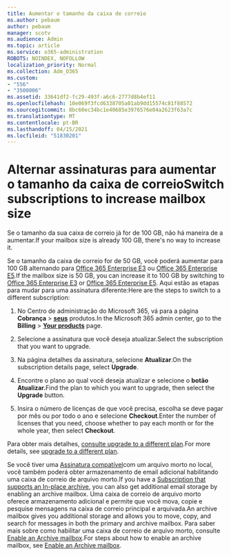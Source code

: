 ```yaml
---
title: Aumentar o tamanho da caixa de correio
ms.author: pebaum
author: pebaum
manager: scotv
ms.audience: Admin
ms.topic: article
ms.service: o365-administration
ROBOTS: NOINDEX, NOFOLLOW
localization_priority: Normal
ms.collection: Adm_O365
ms.custom:
- "556"
- "3500006"
ms.assetid: 33641df2-fc29-493f-a6c6-2777d8b4ef11
ms.openlocfilehash: 10e069f3fcd6338705a01ab9dd15574c81f88572
ms.sourcegitcommit: 8bc60ec34bc1e40685e3976576e04a2623f63a7c
ms.translationtype: MT
ms.contentlocale: pt-BR
ms.lasthandoff: 04/15/2021
ms.locfileid: "51830201"
---
```

# <a name="switch-subscriptions-to-increase-mailbox-size"></a><span data-ttu-id="9ce27-102">Alternar assinaturas para aumentar o tamanho da caixa de correio</span><span class="sxs-lookup"><span data-stu-id="9ce27-102">Switch subscriptions to increase mailbox size</span></span>

<span data-ttu-id="9ce27-103">Se o tamanho da sua caixa de correio já for de 100 GB, não há maneira de a aumentar.</span><span class="sxs-lookup"><span data-stu-id="9ce27-103">If your mailbox size is already 100 GB, there's no way to increase it.</span></span>
  
<span data-ttu-id="9ce27-104">Se o tamanho da caixa de correio for de 50 GB, você poderá aumentar para 100 GB alternando para [Office 365 Enterprise E3](https://products.office.com/business/office-365-enterprise-e3-business-software) ou [Office 365 Enterprise E5](https://products.office.com/business/office-365-enterprise-e5-business-software).</span><span class="sxs-lookup"><span data-stu-id="9ce27-104">If the mailbox size is 50 GB, you can increase it to 100 GB by switching to [Office 365 Enterprise E3](https://products.office.com/business/office-365-enterprise-e3-business-software) or [Office 365 Enterprise E5](https://products.office.com/business/office-365-enterprise-e5-business-software).</span></span> <span data-ttu-id="9ce27-105">Aqui estão as etapas para mudar para uma assinatura diferente:</span><span class="sxs-lookup"><span data-stu-id="9ce27-105">Here are the steps to switch to a different subscription:</span></span>
  
1. <span data-ttu-id="9ce27-106">No Centro de administração do Microsoft 365, vá para a página **Cobrança** \> **[seus](https://go.microsoft.com/fwlink/p/?linkid=842054)** produtos.</span><span class="sxs-lookup"><span data-stu-id="9ce27-106">In the Microsoft 365 admin center, go to the **Billing** \> **[Your products](https://go.microsoft.com/fwlink/p/?linkid=842054)** page.</span></span>

2. <span data-ttu-id="9ce27-107">Selecione a assinatura que você deseja atualizar.</span><span class="sxs-lookup"><span data-stu-id="9ce27-107">Select the subscription that you want to upgrade.</span></span>

3. <span data-ttu-id="9ce27-108">Na página detalhes da assinatura, selecione **Atualizar**.</span><span class="sxs-lookup"><span data-stu-id="9ce27-108">On the subscription details page, select **Upgrade**.</span></span>

4. <span data-ttu-id="9ce27-109">Encontre o plano ao qual você deseja atualizar e selecione o **botão Atualizar.**</span><span class="sxs-lookup"><span data-stu-id="9ce27-109">Find the plan to which you want to upgrade, then select the **Upgrade** button.</span></span>

5. <span data-ttu-id="9ce27-110">Insira o número de licenças de que você precisa, escolha se deve pagar por mês ou por todo o ano e selecione **Checkout**.</span><span class="sxs-lookup"><span data-stu-id="9ce27-110">Enter the number of licenses that you need, choose whether to pay each month or for the whole year, then select **Checkout**.</span></span>

<span data-ttu-id="9ce27-111">Para obter mais detalhes, [consulte upgrade to a different plan](https://docs.microsoft.com/microsoft-365/commerce/subscriptions/upgrade-to-different-plan).</span><span class="sxs-lookup"><span data-stu-id="9ce27-111">For more details, see [upgrade to a different plan](https://docs.microsoft.com/microsoft-365/commerce/subscriptions/upgrade-to-different-plan).</span></span>

<span data-ttu-id="9ce27-112">Se você tiver uma [Assinatura compatível](https://docs.microsoft.com/office365/servicedescriptions/exchange-online-archiving-service-description/exchange-online-archiving-service-description)com um arquivo morto no local, você também poderá obter armazenamento de email adicional habilitando uma caixa de correio de arquivo morto.</span><span class="sxs-lookup"><span data-stu-id="9ce27-112">If you have a [Subscription that supports an In-place archive](https://docs.microsoft.com/office365/servicedescriptions/exchange-online-archiving-service-description/exchange-online-archiving-service-description), you can also get additional email storage by enabling an archive mailbox.</span></span> <span data-ttu-id="9ce27-113">Uma caixa de correio de arquivo morto oferece armazenamento adicional e permite que você mova, copie e pesquise mensagens na caixa de correio principal e arquivada.</span><span class="sxs-lookup"><span data-stu-id="9ce27-113">An archive mailbox gives you additional storage and allows you to move, copy, and search for messages in both the primary and archive mailbox.</span></span> <span data-ttu-id="9ce27-114">Para saber mais sobre como habilitar uma caixa de correio de arquivo morto, consulte [Enable an Archive mailbox](https://docs.microsoft.com/microsoft-365/compliance/enable-archive-mailboxes).</span><span class="sxs-lookup"><span data-stu-id="9ce27-114">For steps about how to enable an archive mailbox, see [Enable an Archive mailbox](https://docs.microsoft.com/microsoft-365/compliance/enable-archive-mailboxes).</span></span>